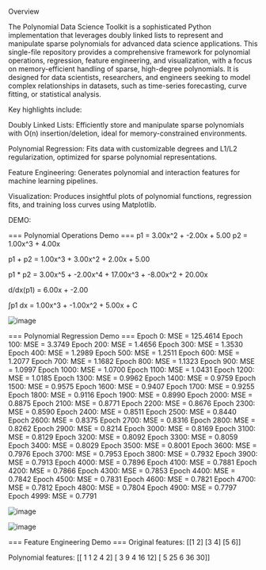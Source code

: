 Overview

The Polynomial Data Science Toolkit is a sophisticated Python implementation that leverages doubly linked lists to represent and manipulate sparse polynomials for advanced data science applications. This single-file repository provides a comprehensive framework for polynomial operations, regression, feature engineering, and visualization, with a focus on memory-efficient handling of sparse, high-degree polynomials. It is designed for data scientists, researchers, and engineers seeking to model complex relationships in datasets, such as time-series forecasting, curve fitting, or statistical analysis.

Key highlights include:





Doubly Linked Lists: Efficiently store and manipulate sparse polynomials with O(n) insertion/deletion, ideal for memory-constrained environments.



Polynomial Regression: Fits data with customizable degrees and L1/L2 regularization, optimized for sparse polynomial representations.



Feature Engineering: Generates polynomial and interaction features for machine learning pipelines.



Visualization: Produces insightful plots of polynomial functions, regression fits, and training loss curves using Matplotlib.

DEMO:

=== Polynomial Operations Demo ===
p1 = 3.00x^2 + -2.00x + 5.00
p2 = 1.00x^3 + 4.00x

p1 + p2 = 1.00x^3 + 3.00x^2 + 2.00x + 5.00

p1 * p2 = 3.00x^5 + -2.00x^4 + 17.00x^3 + -8.00x^2 + 20.00x

d/dx(p1) = 6.00x + -2.00

∫p1 dx = 1.00x^3 + -1.00x^2 + 5.00x + C

![image](https://github.com/user-attachments/assets/39d5d49d-939c-4b64-89dd-d232c1c0fd65)

=== Polynomial Regression Demo ===
Epoch 0: MSE = 125.4614
Epoch 100: MSE = 3.3749
Epoch 200: MSE = 1.4656
Epoch 300: MSE = 1.3530
Epoch 400: MSE = 1.2989
Epoch 500: MSE = 1.2511
Epoch 600: MSE = 1.2077
Epoch 700: MSE = 1.1682
Epoch 800: MSE = 1.1323
Epoch 900: MSE = 1.0997
Epoch 1000: MSE = 1.0700
Epoch 1100: MSE = 1.0431
Epoch 1200: MSE = 1.0185
Epoch 1300: MSE = 0.9962
Epoch 1400: MSE = 0.9759
Epoch 1500: MSE = 0.9575
Epoch 1600: MSE = 0.9407
Epoch 1700: MSE = 0.9255
Epoch 1800: MSE = 0.9116
Epoch 1900: MSE = 0.8990
Epoch 2000: MSE = 0.8875
Epoch 2100: MSE = 0.8771
Epoch 2200: MSE = 0.8676
Epoch 2300: MSE = 0.8590
Epoch 2400: MSE = 0.8511
Epoch 2500: MSE = 0.8440
Epoch 2600: MSE = 0.8375
Epoch 2700: MSE = 0.8316
Epoch 2800: MSE = 0.8262
Epoch 2900: MSE = 0.8214
Epoch 3000: MSE = 0.8169
Epoch 3100: MSE = 0.8129
Epoch 3200: MSE = 0.8092
Epoch 3300: MSE = 0.8059
Epoch 3400: MSE = 0.8029
Epoch 3500: MSE = 0.8001
Epoch 3600: MSE = 0.7976
Epoch 3700: MSE = 0.7953
Epoch 3800: MSE = 0.7932
Epoch 3900: MSE = 0.7913
Epoch 4000: MSE = 0.7896
Epoch 4100: MSE = 0.7881
Epoch 4200: MSE = 0.7866
Epoch 4300: MSE = 0.7853
Epoch 4400: MSE = 0.7842
Epoch 4500: MSE = 0.7831
Epoch 4600: MSE = 0.7821
Epoch 4700: MSE = 0.7812
Epoch 4800: MSE = 0.7804
Epoch 4900: MSE = 0.7797
Epoch 4999: MSE = 0.7791



![image](https://github.com/user-attachments/assets/64193b65-0f10-41e4-9407-3a43a8f0d020)


![image](https://github.com/user-attachments/assets/f2d26459-6dd1-430a-8159-baa19c6540d1)

=== Feature Engineering Demo ===
Original features:
[[1 2]
 [3 4]
 [5 6]]

Polynomial features:
[[ 1  1  2  4  2]
 [ 3  9  4 16 12]
 [ 5 25  6 36 30]]

 


